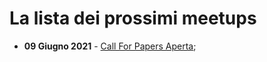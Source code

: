 # La lista dei prossimi meetups

- **09 Giugno 2021** - [Call For Papers Aperta](https://github.com/RomeMUG/cfp/issues/new?assignees=RomeMUG&labels=call+for+paper&template=romemug-meetup.md&title=Titolo+del+tuo+talk);

